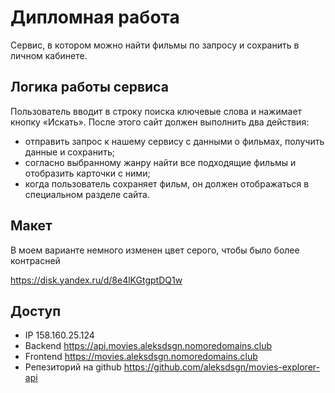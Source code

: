 # Дипломная работа

Сервис, в котором можно найти фильмы по запросу и сохранить в личном кабинете.

## Логика работы сервиса

Пользователь вводит в строку поиска ключевые слова и нажимает кнопку «Искать». После этого сайт должен выполнить два действия:
* отправить запрос к нашему сервису с данными о фильмах, получить данные и сохранить;
* согласно выбранному жанру найти все подходящие фильмы и отобразить карточки с ними;
* когда пользователь сохраняет фильм, он должен отображаться в специальном разделе сайта.

## Макет

В моем варианте немного изменен цвет серого, чтобы было более контрасней

https://disk.yandex.ru/d/8e4lKGtgptDQ1w

## Доступ

* IP 158.160.25.124
* Backend https://api.movies.aleksdsgn.nomoredomains.club
* Frontend https://movies.aleksdsgn.nomoredomains.club
* Репезиторий на github https://github.com/aleksdsgn/movies-explorer-api
